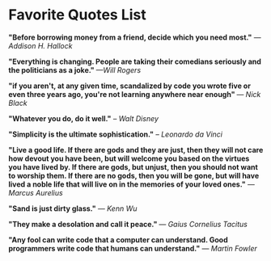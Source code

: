 <h1>Favorite Quotes List</h1>

<b>"Before borrowing money from a friend, decide which you need most."</b> <em> —Addison H. Hallock </em>

<b>"Everything is changing. People are taking their comedians seriously and the politicians as a joke." </b> <em> —Will Rogers </em>

<b>"if you aren't, at any given time, scandalized by code you wrote five or even three years ago, you're not learning anywhere near enough" </b> <em> ― Nick Black </em>

<b>"Whatever you do, do it well."</b> <em> – Walt Disney </em>

<b>"Simplicity is the ultimate sophistication."</b> <em> – Leonardo da Vinci </em>

<b>"Live a good life. If there are gods and they are just, then they will not care how devout you have been, but will welcome you based on the virtues you have lived by. If there are gods, but unjust, then you should not want to worship them. If there are no gods, then you will be gone, but will have lived a noble life that will live on in the memories of your loved ones."</b> <em> ― Marcus Aurelius </em>

<b> "Sand is just dirty glass."</b> <em> ― Kenn Wu </em>

<b> "They make a desolation and call it peace." </b> <em> ― Gaius Cornelius Tacitus </em>

<b> "Any fool can write code that a computer can understand. Good programmers write code that humans can understand."</b> <em> ― Martin Fowler </em>
